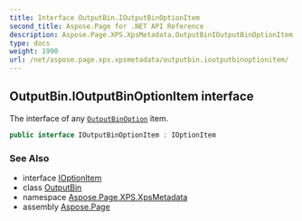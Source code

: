 ```yaml
---
title: Interface OutputBin.IOutputBinOptionItem
second_title: Aspose.Page for .NET API Reference
description: Aspose.Page.XPS.XpsMetadata.OutputBinIOutputBinOptionItem interface. The interface of any OutputBinOption item
type: docs
weight: 1990
url: /net/aspose.page.xps.xpsmetadata/outputbin.ioutputbinoptionitem/
---
```

## OutputBin.IOutputBinOptionItem interface

The interface of any [`OutputBinOption`](../outputbin.outputbinoption/) item.

```csharp
public interface IOutputBinOptionItem : IOptionItem
```

### See Also

* interface [IOptionItem](../ioptionitem/)
* class [OutputBin](../outputbin/)
* namespace [Aspose.Page.XPS.XpsMetadata](../../aspose.page.xps.xpsmetadata/)
* assembly [Aspose.Page](../../)


